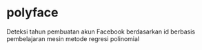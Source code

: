 # polyface
Deteksi tahun pembuatan akun Facebook berdasarkan id berbasis pembelajaran mesin metode regresi polinomial
